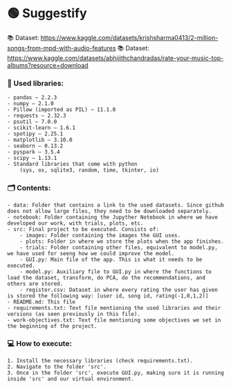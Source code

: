 
# 🟢 Suggestify

📚 Dataset: https://www.kaggle.com/datasets/krishsharma0413/2-million-songs-from-mpd-with-audio-features
📚 Dataset: https://www.kaggle.com/datasets/abhijithchandradas/rate-your-music-top-albums?resource=download

### 📕 Used libraries:
    - pandas – 2.2.3
    - numpy – 2.1.0
    - Pillow (imported as PIL) – 11.1.0
    - requests – 2.32.3
    - psutil – 7.0.0
    - scikit-learn – 1.6.1
    - spotipy – 2.25.1
    - matplotlib – 3.10.0
    - seaborn – 0.13.2
    - pyspark – 3.5.4
    - scipy – 1.13.1
    - Standard libraries that come with python
        (sys, os, sqlite3, random, time, tkinter, io)

### 🗂️ Contents:
    - data: Folder that contains a link to the used datasets. Since github does not allow large files, they need to be downloaded separately.
    - notebook: Folder containing the Jupyther Notebook in where we have developed our work, with trials, plots, etc.
    - src: Final project to be executed. Consists of:
        - images: Folder containing the images the GUI uses.
        - plots: Folder in where we store the plots when the app finishes.
        - trials: Folder containing other files, equivalent to model.py, we have used for seeng how we could improve the model.
        - GUI.py: Main file of the app. This is what it needs to be executed.
        - model.py: Auxiliary file to GUI.py in where the functions to load the dataset, transform, do PCA, do the recommendations, and others are stored.
        - register.csv: Dataset in where every rating the user has given is stored the following way: [user id, song id, rating(-1,0,1,2)]
    - README.md: This file
    - requirements.txt: Text file mentioning the used libraries and their versions (as seen previously in this file).
    - work-objectives.txt: Text file mentioning some objectives we set in the beginning of the project.

### 💻 How to execute:
    1. Install the necessary libraries (check requirements.txt).
    2. Navigate to the folder 'src'.
    3. Once in the folder 'src', execute GUI.py, making sure it is running inside 'src' and our virtual environment.
